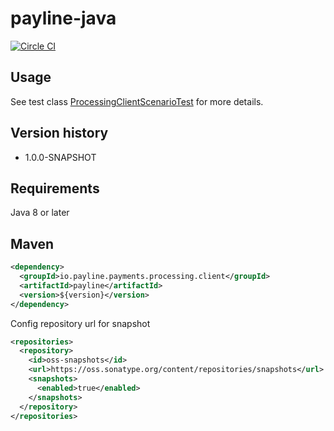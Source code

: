 # payline-java

[![Circle CI](https://circleci.com/gh/finix-payments/payline-java.svg?style=svg&circle-token=bd006401ffc2907c157e112576504319f0d83523)](https://circleci.com/gh/finix-payments/payline-java)

## Usage
See test class [ProcessingClientScenarioTest](https://github.com/finix-payments/payline-java/blob/master/src/test/java/io/payline/payments/processing/client/ProcessingClientScenarioTest.java) for more details.

## Version history
- 1.0.0-SNAPSHOT

## Requirements
Java 8 or later

## Maven
```xml
<dependency>
  <groupId>io.payline.payments.processing.client</groupId>
  <artifactId>payline</artifactId>
  <version>${version}</version>
</dependency>
```
Config repository url for snapshot
```xml
<repositories>
  <repository>
    <id>oss-snapshots</id>
    <url>https://oss.sonatype.org/content/repositories/snapshots</url>
    <snapshots>
      <enabled>true</enabled>
    </snapshots>
  </repository>
</repositories>
```
